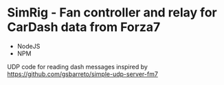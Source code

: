# SimRig - Fan controller and relay for CarDash data from Forza7

- NodeJS
- NPM

UDP code for reading dash messages inspired by https://github.com/gsbarreto/simple-udp-server-fm7
